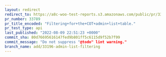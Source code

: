 ```yaml
---
layout: redirect
redirect_to: https://a8c-woo-test-reports.s3.amazonaws.com/public/pr/33789/api/index.html
pr_number: 33789
pr_title_encoded: "Filtering+for+the+COT+admin+list+table."
pr_test_type: api
last_published: "2022-08-09 22:51:23 +0000"
commit_sha: 80d76695616147fed9b801ff5c6115d9f52b7f99
commit_message: "Do not suppress "@todo" lint warning."
branch_name: add/33196-admin-list-filtering
---
```

